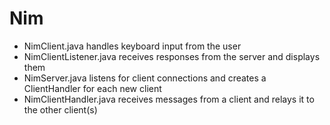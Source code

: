 # Nim

- NimClient.java handles keyboard input from the user
- NimClientListener.java receives responses from the server and displays them
- NimServer.java listens for client connections and creates a ClientHandler for each new client
- NimClientHandler.java receives messages from a client and relays it to the other client(s)
